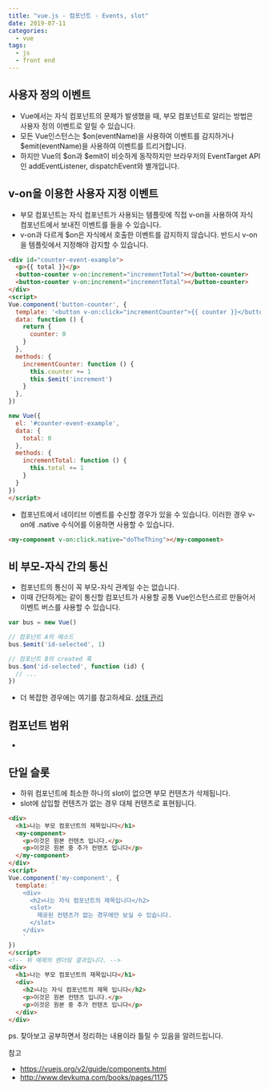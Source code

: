 ```yaml
---
title: "vue.js - 컴포넌트 - Events, slot"
date: 2019-07-11
categories:
  - vue
tags:
  - js
  - front end
---
```


## 사용자 정의 이벤트

- Vue에서는 자식 컴포넌트의 문제가 발생했을 때, 부모 컴포넌트로 알리는 방법은 사용자 정의 이벤트로 알릴 수 있습니다.
- 모든 Vue인스턴스는 $on(eventName)을 사용하여 이벤트를 감지하거나 $emit(eventName)을 사용하여 이벤트를 트리거합니다.
- 하지만 Vue의 $on과 $emit이 비슷하게 동작하지만 브라우저의 EventTarget API인 addEventListener, dispatchEvent와 별개입니다.

## v-on을 이용한 사용자 지정 이벤트

- 부모 컴포넌트는 자식 컴포넌트가 사용되는 템플릿에 직접 v-on을 사용하여 자식 컴포넌트에서 보내진 이벤트를 들을 수 있습니다.
- v-on과 다르게 $on은 자식에서 호출한 이벤트를 감지하지 않습니다. 반드시 v-on을 템플릿에서 지정해야 감지할 수 있습니다.

```html
<div id="counter-event-example">
  <p>{{ total }}</p>
  <button-counter v-on:increment="incrementTotal"></button-counter>
  <button-counter v-on:increment="incrementTotal"></button-counter>
</div>
<script>
Vue.component('button-counter', {
  template: '<button v-on:click="incrementCounter">{{ counter }}</button>',
  data: function () {
    return {
      counter: 0
    }
  },
  methods: {
    incrementCounter: function () {
      this.counter += 1
      this.$emit('increment')
    }
  },
})

new Vue({
  el: '#counter-event-example',
  data: {
    total: 0
  },
  methods: {
    incrementTotal: function () {
      this.total += 1
    }
  }
})
</script>
```

- 컴포넌트에서 네이티브 이벤트를 수신할 경우가 있을 수 있습니다. 이러한 경우 v-on에 .native 수식어를 이용하면 사용할 수 있습니다.

```html
<my-component v-on:click.native="doTheThing"></my-component>
```

## 비 부모-자식 간의 통신

- 컴포넌트의 통신이 꼭 부모-자식 관계일 수는 없습니다.
- 이때 간단하게는 같이 통신할 컴포넌트가 사용할 공통 Vue인스턴스르르 만들어서 이벤트 버스를 사용할 수 있습니다.

```javascript
var bus = new Vue()

// 컴포넌트 A의 메소드
bus.$emit('id-selected', 1)

// 컴포넌트 B의 created 훅
bus.$on('id-selected', function (id) {
  // ...
})
```

- 더 복잡한 경우에는 여기를 참고하세요. [상태 관리](https://vuejs.org/v2/guide/state-management.html "State Management")

## 컴포넌트 범위

- 

## 단일 슬롯

- 하위 컴포넌트에 최소한 하나의 slot이 없으면 부모 컨텐츠가 삭제됩니다.
- slot에 삽입할 컨텐츠가 없는 경우 대체 컨텐츠로 표현됩니다.

```html
<div>
  <h1>나는 부모 컴포넌트의 제목입니다</h1>
  <my-component>
    <p>이것은 원본 컨텐츠 입니다.</p>
    <p>이것은 원본 중 추가 컨텐츠 입니다</p>
  </my-component>
</div>
<script>
Vue.component('my-component', {
  template: `
    <div>
      <h2>나는 자식 컴포넌트의 제목입니다</h2>
      <slot>
        제공된 컨텐츠가 없는 경우에만 보실 수 있습니다.
      </slot>
    </div>
    `
})
</script>
<!-- 위 예제의 렌더링 결과입니다. -->
<div>
  <h1>나는 부모 컴포넌트의 제목입니다</h1>
  <div>
    <h2>나는 자식 컴포넌트의 제목 입니다</h2>
    <p>이것은 원본 컨텐츠 입니다.</p>
    <p>이것은 원본 중 추가 컨텐츠 입니다</p>
  </div>
</div>
```

ps. 찾아보고 공부하면서 정리하는 내용이라 틀릴 수 있음을 알려드립니다.

참고

- <https://vuejs.org/v2/guide/components.html>
- <http://www.devkuma.com/books/pages/1175>
